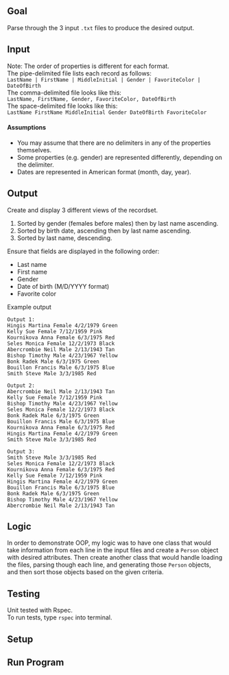 ## Goal
Parse through the 3 input `.txt` files to produce the desired output.

## Input  
Note: The order of properties is different for each format.  
The pipe-delimited file lists each record as follows:  
`LastName | FirstName | MiddleInitial | Gender | FavoriteColor | DateOfBirth`  
The comma-delimited file looks like this:  
`LastName, FirstName, Gender, FavoriteColor, DateOfBirth`  
The space-delimited file looks like this:  
`LastName FirstName MiddleInitial Gender DateOfBirth FavoriteColor`

#### Assumptions
- You may assume that there are no delimiters in any of the properties themselves.
- Some properties (e.g. gender) are represented differently, depending on the delimiter.
- Dates are represented in American format (month, day, year).

## Output  
Create and display 3 different views of the recordset.

1. Sorted by gender (females before males) then by last name ascending.
1. Sorted by birth date, ascending then by last name ascending.
1. Sorted by last name, descending.  

Ensure that fields are displayed in the following order:
- Last name
- First name
- Gender
- Date of birth (M/D/YYYY format)
- Favorite color

Example output
```
Output 1:
Hingis Martina Female 4/2/1979 Green
Kelly Sue Female 7/12/1959 Pink
Kournikova Anna Female 6/3/1975 Red
Seles Monica Female 12/2/1973 Black
Abercrombie Neil Male 2/13/1943 Tan
Bishop Timothy Male 4/23/1967 Yellow
Bonk Radek Male 6/3/1975 Green
Bouillon Francis Male 6/3/1975 Blue
Smith Steve Male 3/3/1985 Red
```
```
Output 2:
Abercrombie Neil Male 2/13/1943 Tan
Kelly Sue Female 7/12/1959 Pink
Bishop Timothy Male 4/23/1967 Yellow
Seles Monica Female 12/2/1973 Black
Bonk Radek Male 6/3/1975 Green
Bouillon Francis Male 6/3/1975 Blue
Kournikova Anna Female 6/3/1975 Red
Hingis Martina Female 4/2/1979 Green
Smith Steve Male 3/3/1985 Red
```
```
Output 3:
Smith Steve Male 3/3/1985 Red
Seles Monica Female 12/2/1973 Black
Kournikova Anna Female 6/3/1975 Red
Kelly Sue Female 7/12/1959 Pink
Hingis Martina Female 4/2/1979 Green
Bouillon Francis Male 6/3/1975 Blue
Bonk Radek Male 6/3/1975 Green
Bishop Timothy Male 4/23/1967 Yellow
Abercrombie Neil Male 2/13/1943 Tan
```

## Logic
In order to demonstrate OOP, my logic was to have one class that would take
information from each line in the input files and create a `Person` object with
desired attributes. Then create another class that would handle loading the files,
parsing though each line, and generating those `Person` objects, and then sort
those objects based on the given criteria.

## Testing
Unit tested with Rspec.  
To run tests, type `rspec` into terminal.

## Setup

## Run Program
